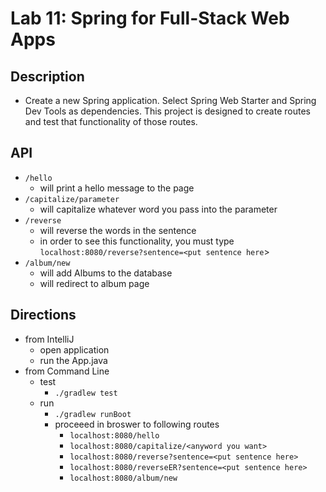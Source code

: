# Lab 11: Spring for Full-Stack Web Apps

## Description
- Create a new Spring application. Select Spring Web Starter and Spring Dev Tools as dependencies. This project is designed to create routes and test that functionality of those routes. 

## API
- ```/hello```
  - will print a hello message to the page
- ```/capitalize/parameter```
  - will capitalize whatever word you pass into the parameter
- ```/reverse```
  - will reverse the words in the sentence
  - in order to see this functionality, you must type ```localhost:8080/reverse?sentence=<put sentence here```>
- ```/album/new```
  - will add Albums to the database
  - will redirect to album page


## Directions
- from IntelliJ
  - open application
  - run the App.java
- from Command Line
  - test
    - ```./gradlew test```
  - run
    - ```./gradlew runBoot```
    - proceeed in broswer to following routes
      - ```localhost:8080/hello```
      - ```localhost:8080/capitalize/<anyword you want>```
      - ```localhost:8080/reverse?sentence=<put sentence here>```
      - ```localhost:8080/reverseER?sentence=<put sentence here>```
      - ```localhost:8080/album/new```

